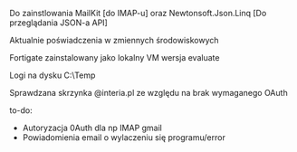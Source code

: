 Do zainstlowania MailKit [do IMAP-u] oraz Newtonsoft.Json.Linq [Do przeglądania JSON-a API] 

Aktualnie poświadczenia w zmiennych środowiskowych

Fortigate zainstalowany jako lokalny VM wersja evaluate 

Logi na dysku C:\Temp

Sprawdzana skrzynka @interia.pl ze względu na brak wymaganego OAuth

to-do: 
* Autoryzacja 0Auth dla np IMAP gmail
* Powiadomienia email o wylaczeniu się programu/error 
